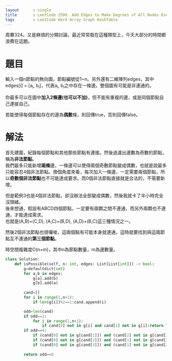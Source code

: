 ```yaml
--- 
layout      : single
title       : LeetCode 2508. Add Edges to Make Degrees of All Nodes Even
tags        : LeetCode Hard Array Graph HashTable
---
```

周賽324。又是麻煩的分類討論，最近常常栽在這種類型上，今天大部分的時間都浪費在這題。  

# 題目
輸入一個n節點的無向圖，節點編號從1\~n。另外還有二維陣列edges，其中edges[i] = [a<sub>i</sub>, b<sub>i</sub>]，代表a<sub>i</sub>, b<sub>i</sub>之中存在一條邊。整個圖有可能是非連通的。  

你最多可以在圖中**加入2條邊(也可以不加)**，但不能有重複的邊，或是同個節點自己連接自己。  

若能使得每個節點存在的邊為**偶數**條，則回傳true，否則回傳false。  

# 解法
首先建圖，紀錄每個節點和其他那些節點有連接。然後過濾出邊數為奇數的節點，稱為**非法節點**。  
我們最多只能新增**兩條**邊，一條邊可以使得兩個奇數節點變成偶數，也就是說最多只能容忍4個非法節點。換個角度來看，每次加入一條邊，一定需要兩個節點，所以**奇數個非法節點**也不可能達成要求。而0個非法節點直接就是合法的，不需要新增。  

但是範例3也是4個非法節點，卻沒辦法全部變成偶數，然後我就卡了半小時完全沒頭緒。  
後來想通，假設有ABCD四個節點，一定要有兩顆之間不連通，而另外兩顆也不連通，才能達成需求。      
也就是(A,B)+(C,D), (A,C)+(B,D), (A,D)+(B,C)這三種情況之一。  

然後2個非法節點也很囉唆，這兩個點有可能本身就連通，這時就要找到與這兩節點互不連通的**第三個節點**。  

時空間複雜度O(n+m)，其中n為節點數量，m為邊數量。  

```python
class Solution: 
    def isPossible(self, n: int, edges: List[List[int]]) -> bool:
        g=defaultdict(set)
        for a,b in edges:
            g[a].add(b)
            g[b].add(a)
        
        cand=[]
        for i in range(1,n+1):
            if len(g[i])%2==1:cand.append(i)

        odd=len(cand)
        if odd==2:
            for i in range(1,n+1):
                if cand[0] not in g[i] and cand[1] not in g[i]:return True
        if odd==4:
            if (cand[0] not in g[cand[1]]) and (cand[2] not in g[cand[3]]):return True
            if (cand[0] not in g[cand[2]]) and (cand[1] not in g[cand[3]]):return True
            if (cand[0] not in g[cand[3]]) and (cand[1] not in g[cand[2]]):return True
            
        return odd==0
```
